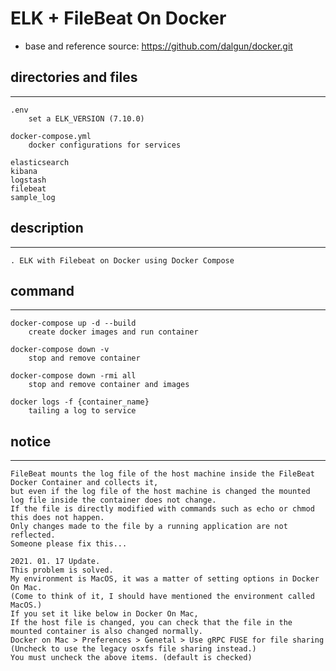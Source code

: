 
ELK + FileBeat On Docker
=============

* base and reference source: <https://github.com/dalgun/docker.git>

## directories and files
---
    .env
        set a ELK_VERSION (7.10.0)

    docker-compose.yml
        docker configurations for services

    elasticsearch
    kibana
    logstash
    filebeat
    sample_log

## description
---
    . ELK with Filebeat on Docker using Docker Compose
        
## command
---
    docker-compose up -d --build
        create docker images and run container

    docker-compose down -v
        stop and remove container

    docker-compose down -rmi all
        stop and remove container and images

    docker logs -f {container_name}
        tailing a log to service

## notice
---
    FileBeat mounts the log file of the host machine inside the FileBeat Docker Container and collects it,
    but even if the log file of the host machine is changed the mounted log file inside the container does not change.
    If the file is directly modified with commands such as echo or chmod this does not happen.
    Only changes made to the file by a running application are not reflected.
    Someone please fix this...
    
    2021. 01. 17 Update.
    This problem is solved.
    My environment is MacOS, it was a matter of setting options in Docker On Mac.
    (Come to think of it, I should have mentioned the environment called MacOS.)
    If you set it like below in Docker On Mac,
    If the host file is changed, you can check that the file in the mounted container is also changed normally.
    Docker on Mac > Preferences > Genetal > Use gRPC FUSE for file sharing (Uncheck to use the legacy osxfs file sharing instead.)
    You must uncheck the above items. (default is checked)

